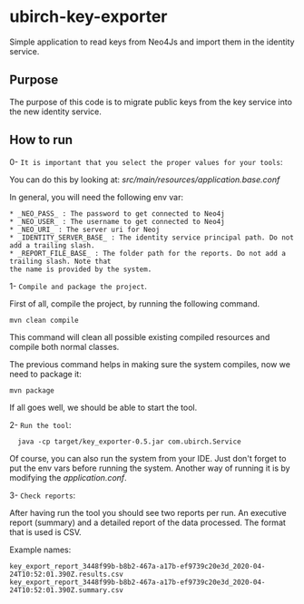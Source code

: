 # ubirch-key-exporter

Simple application to read keys from Neo4Js and import them in the identity service.

## Purpose
 
The purpose of this code is to migrate public keys from the key service into the new identity service.


## How to run

0- `It is important that you select the proper values for your tools`:

You can do this by looking at: *src/main/resources/application.base.conf*

In general, you will need the following env var:

```shell
* _NEO_PASS_ : The password to get connected to Neo4j
* _NEO_USER_ : The username to get connected to Neo4j
* _NEO_URI_ : The server uri for Neoj
* _IDENTITY_SERVER_BASE_ : The identity service principal path. Do not add a trailing slash.
* _REPORT_FILE_BASE_ : The folder path for the reports. Do not add a trailing slash. Note that 
the name is provided by the system.
```

1- `Compile and package the project`.

First of all, compile the project, by running the following command.

```shell
mvn clean compile
```

This command will clean all possible existing compiled  resources and compile both normal classes.

The previous command helps in making sure the system compiles, now we need to package it:

```shell
mvn package
```

If all goes well, we should be able to start the tool.

2- `Run the tool`:
    
```shell
  java -cp target/key_exporter-0.5.jar com.ubirch.Service 
```

Of course, you can also run the system from your IDE. Just don't forget to put the env vars before running the system.
Another way of running it is by modifying the _application.conf_.

3- `Check reports`:

After having run the tool you should see two reports per run. An executive report (summary) and a detailed report 
of the data processed. The format that is used is CSV.

Example names: 

```shell
key_export_report_3448f99b-b8b2-467a-a17b-ef9739c20e3d_2020-04-24T10:52:01.390Z.results.csv
key_export_report_3448f99b-b8b2-467a-a17b-ef9739c20e3d_2020-04-24T10:52:01.390Z.summary.csv
```

